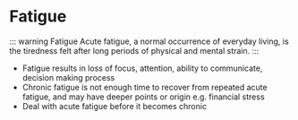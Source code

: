 # Fatigue

::: warning Fatigue
Acute fatigue, a normal occurrence of everyday living, is the tiredness felt after long periods of physical and mental strain.
:::

* Fatigue results in loss of focus, attention, ability to communicate, decision making process
* Chronic fatigue is not enough time to recover from repeated acute fatigue, and may have deeper points or origin e.g. financial stress
* Deal with acute fatigue before it becomes chronic
